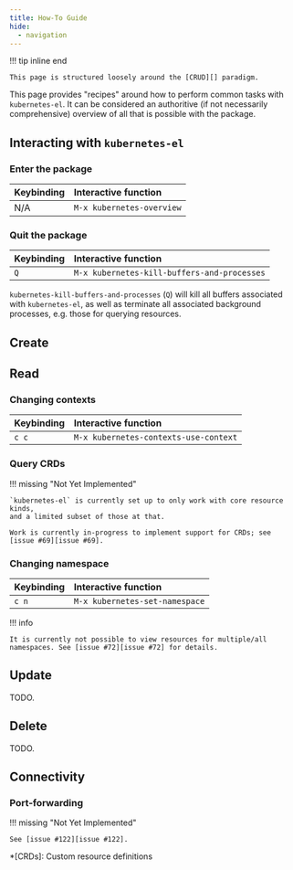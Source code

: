```yaml
---
title: How-To Guide
hide:
  - navigation
---
```


!!! tip inline end

    This page is structured loosely around the [CRUD][] paradigm.

This page provides "recipes" around how to perform common tasks with
`kubernetes-el`. It can be considered an authoritive (if not necessarily
comprehensive) overview of all that is possible with the package.

## Interacting with `kubernetes-el`

### Enter the package

| Keybinding | Interactive function      |
|:-----------|:--------------------------|
| N/A        | `M-x kubernetes-overview` |

### Quit the package

| Keybinding | Interactive function                        |
|:-----------|:--------------------------------------------|
| `Q`        | `M-x kubernetes-kill-buffers-and-processes` |
    
`kubernetes-kill-buffers-and-processes` (`Q`) will kill all buffers
associated with `kubernetes-el`, as well as terminate all associated
background processes, e.g. those for querying resources.

## Create

## Read

### Changing contexts

| Keybinding | Interactive function                  |
|:-----------|:--------------------------------------|
| `c c`      | `M-x kubernetes-contexts-use-context` |

### Query CRDs

!!! missing "Not Yet Implemented"

    `kubernetes-el` is currently set up to only work with core resource kinds,
    and a limited subset of those at that. 
    
    Work is currently in-progress to implement support for CRDs; see [issue #69][issue #69].
    
### Changing namespace

| Keybinding | Interactive function           |
|:-----------|:-------------------------------|
| `c n`      | `M-x kubernetes-set-namespace` |

!!! info

    It is currently not possible to view resources for multiple/all
    namespaces. See [issue #72][issue #72] for details.

## Update

TODO.

## Delete

TODO.

## Connectivity

### Port-forwarding

!!! missing "Not Yet Implemented"

    See [issue #122][issue #122].

[issue #69]: https://github.com/kubernetes-el/kubernetes-el/issues/69
[issue #72]: https://github.com/kubernetes-el/kubernetes-el/issues/72
[issue #122]: https://github.com/kubernetes-el/kubernetes-el/issues/122
[CRUD]: https://en.wikipedia.org/wiki/Create,_read,_update_and_delete

*[CRDs]: Custom resource definitions
